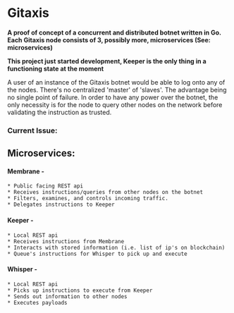# Gitaxis

**A proof of concept of a concurrent and distributed botnet written in Go.**
**Each Gitaxis node consists of 3, possibly more, microservices (See: microservices)**

**__This project just started development, Keeper is the only thing in a functioning state at the moment__**

A user of an instance of the Gitaxis botnet would be able to log onto any of the nodes. There's no centralized 'master' of 'slaves'. The advantage being no single point of failure. In order to have any power over the botnet, the only necessity is for the node to query other nodes on the network before validating the instruction as trusted.


### Current Issue:

## Microservices:

#### Membrane -
    * Public facing REST api
    * Receives instructions/queries from other nodes on the botnet
    * Filters, examines, and controls incoming traffic.
    * Delegates instructions to Keeper

#### Keeper -
    * Local REST api
    * Receives instructions from Membrane
    * Interacts with stored information (i.e. list of ip's on blockchain)
    * Queue's instructions for Whisper to pick up and execute

#### Whisper -
    * Local REST api
    * Picks up instructions to execute from Keeper
    * Sends out information to other nodes
    * Executes payloads
